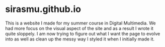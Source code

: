# sirasmu.github.io

This is a website I made for my summer course in Digital Multimedia. We had more focus on the visual aspect of the site and as a result I wrote it quite sloppely. I am now trying to figure out what I want the page to evolve into as well as clean up the messy way I styled it when I initially made it.
